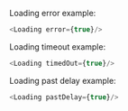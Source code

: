 Loading error example:

```js
<Loading error={true}/>
```

Loading timeout example:

```js
<Loading timedOut={true}/>
```

Loading past delay example:

```js
<Loading pastDelay={true}/>
```
